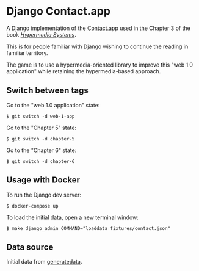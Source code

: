 # Django Contact.app

A Django implementation of the [Contact.app](https://github.com/bigskysoftware/contact-app) used in the Chapter 3 of the book [*Hypermedia Systems*](https://hypermedia.systems/a-web-1-0-application/).

This is for people familiar with Django wishing to continue the reading in familiar territory.

The game is to use a hypermedia-oriented library to improve this "web 1.0 application" while retaining the hypermedia-based approach.

## Switch between tags

Go to the "web 1.0 application" state:

    $ git switch -d web-1-app

Go to the "Chapter 5" state:

    $ git switch -d chapter-5

Go to the "Chapter 6" state:

    $ git switch -d chapter-6

## Usage with Docker

To run the Django dev server:

    $ docker-compose up

To load the initial data, open a new terminal window:

    $ make django_admin COMMAND="loaddata fixtures/contact.json"

## Data source

Initial data from [generatedata](https://github.com/benkeen/generatedata).
